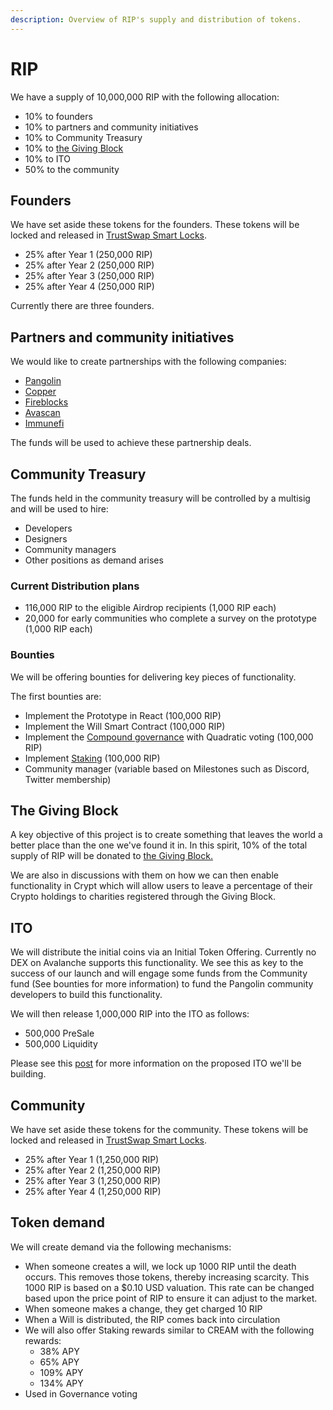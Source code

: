 ```yaml
---
description: Overview of RIP's supply and distribution of tokens.
---
```


# RIP

We have a supply of 10,000,000 RIP with the following allocation:

* 10% to founders
* 10% to partners and community initiatives 
* 10% to Community Treasury
* 10% to [the Giving Block](https://www.thegivingblock.com/)
* 10% to ITO
* 50% to the community 

## Founders

We have set aside these tokens for the founders. These tokens will be locked and released in [TrustSwap Smart Locks](https://team.finance/).

* 25% after Year 1 \(250,000 RIP\)
* 25% after Year 2 \(250,000 RIP\)
* 25% after Year 3 \(250,000 RIP\)
* 25% after Year 4 \(250,000 RIP\)

Currently there are three founders. 

## Partners and community initiatives

We would like to create partnerships with the following companies:

* [Pangolin](https://pangolin.exchange/)
* [Copper](https://copper.co/)
* [Fireblocks](https://www.fireblocks.com/)
* [Avascan](https://avascan.info/)
* [Immunefi](https://immunefi.com/)

The funds will be used to achieve these partnership deals.

## Community Treasury

The funds held in the community treasury will be controlled by a multisig and will be used to hire:

* Developers
* Designers
* Community managers
* Other positions as demand arises

### Current Distribution plans

* 116,000 RIP to the eligible Airdrop recipients \(1,000 RIP each\)
* 20,000 for early communities who complete a survey on the prototype \(1,000 RIP each\)

### Bounties

We will be offering bounties for delivering key pieces of functionality.

The first bounties are:

* Implement the Prototype in React \(100,000 RIP\)
* Implement the Will Smart Contract \(100,000 RIP\)
* Implement the [Compound governance](https://github.com/compound-finance) with Quadratic voting \(100,000 RIP\)
* Implement [Staking](https://docs.cream.finance/smart-contract-address) \(100,000 RIP\)
* Community manager \(variable based on Milestones such as Discord, Twitter membership\)

## The Giving Block

A key objective of this project is to create something that leaves the world a better place than the one we've found it in. In this spirit, 10% of the total supply of RIP will be donated to [the Giving Block.](https://www.thegivingblock.com/)

We are also in discussions with them on how we can then enable functionality in Crypt which will allow users to leave a percentage of their Crypto holdings to charities registered through the Giving Block.

## ITO

We will distribute the initial coins via an Initial Token Offering. Currently no DEX on Avalanche supports this functionality. We see this as key to the success of our launch and will engage some funds from the Community fund \(See bounties for more information\) to fund the Pangolin community developers to build this functionality.

We will then release 1,000,000 RIP into the ITO as follows:

* 500,000 PreSale
* 500,000 Liquidity

Please see this [post](https://hariseldon2.medium.com/pangolin-ito-initial-token-offering-725d3d22a80) for more information on the proposed ITO we'll be building.

## Community 

We have set aside these tokens for the community. These tokens will be locked and released in [TrustSwap Smart Locks](https://team.finance/).

* 25% after Year 1 \(1,250,000 RIP\)
* 25% after Year 2 \(1,250,000 RIP\)
* 25% after Year 3 \(1,250,000 RIP\)
* 25% after Year 4 \(1,250,000 RIP\)

## Token demand

We will create demand via the following mechanisms:

* When someone creates a will, we lock up 1000 RIP until the death occurs. This removes those tokens, thereby increasing scarcity. This 1000 RIP is based on a $0.10 USD valuation. This rate can be changed based upon the price point of RIP to ensure it can adjust to the market.
* When someone makes a change, they get charged 10 RIP
* When a Will is distributed, the RIP comes back into circulation
* We will also offer Staking rewards similar to CREAM with the following rewards:
  * 38% APY
  * 65% APY
  * 109% APY
  * 134% APY
* Used in Governance voting

